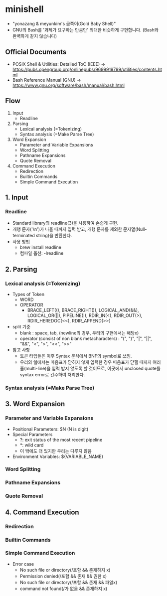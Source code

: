 # minishell
- "yonazang & meyunkim's 금쪽이(Gold Baby Shell)"
- GNU의 Bash를 '과제가 요구하는 만큼만' 최대한 비슷하게 구현합니다. (Bash와 완벽하게 같지 않습니다)

## Official Documents
- POSIX Shell & Utilities: Detailed ToC (IEEE)
	-> https://pubs.opengroup.org/onlinepubs/9699919799/utilities/contents.html
- Bash Reference Manual (GNU)
	-> https://www.gnu.org/software/bash/manual/bash.html

## Flow

1. Input
	- Readline
2. Parsing
	- Lexical analysis (=Tokenizing)
	- Syntax analysis (=Make Parse Tree)
3. Word Expansion
	- Parameter and Variable Expansions
	- Word Splitting
	- Pathname Expansions
	- Quote Removal
4. Command Execution
	- Redirection
	- Builtin Commands
	- Simple Command Execution

## 1. Input

### Readline
- Standard library의 readline(3)을 사용하여 손쉽게 구현.
- 개행 문자('\n')가 나올 때까지 입력 받고, 개행 문자를 제외한 문자열(Null-terminated string)을 반환한다.
- 사용 방법
	- brew install readline
	- 컴파일 옵션: -lreadline

## 2. Parsing

### Lexical analysis (=Tokenizing)
- Types of Token
  - WORD
  - OPERATOR
    - BRACE_LEFT((), BRACE_RIGHT()), LOGICAL_AND(&&), LOGICAL_OR(||), 
      PIPELINE(|), RDIR_IN(<), RDIR_OUT(>), RDIR_HEREDOC(<<), RDIR_APPEND(>>)
- split 기준
  - blank
  	: space, tab, (newline의 경우, 우리의 구현에서는 해당x)
  - operator (consist of non blank metacharacters)
  	: "(", ")", "|", "||", "&&", "<", ">", "<<", ">>"
- 참고 사항
	- 토큰 타입들은 이후 Syntax 분석에서 BNF의 symbol로 쓰임.
	- 우리의 쉘에서는 따옴표가 닫히지 않게 입력한 경우 따옴표가 닫힐 때까지 여러 줄(multi-line)을 입력 받지 않도록 할 것이므로, 이곳에서 unclosed quote를 syntax error로 간주하여 처리한다.

### Syntax analysis (=Make Parse Tree)

## 3. Word Expansion

### Parameter and Variable Expansions
- Positional Parameters: $N (N is digit)
- Special Parameters
	- ?: exit status of the most recent pipeline
	- \*: wild card
	- 이 밖에도 더 있지만 우리는 다루지 않음
- Environment Variables: ${VARIABLE_NAME}

### Word Splitting

### Pathname Expansions

### Quote Removal

## 4. Command Execution

### Redirection

### Builtin Commands

### Simple Command Execution
- Error case
	- No such file or directory(/포함 && 존재하지 x)
	- Permission denied(/포함 && 존재 && 권한 x)
	- No such file or directory(/포함 && 존재 && 파일x)
	- command not found(/가 없음 && 존재하지 x)

